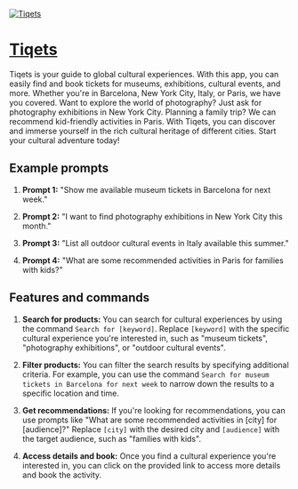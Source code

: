 [![Tiqets](https://files.oaiusercontent.com/file-1QkvL5IlCRJ6eBuFqt7FWagT?se=2123-10-17T07%3A42%3A21Z&sp=r&sv=2021-08-06&sr=b&rscc=max-age%3D31536000%2C%20immutable&rscd=attachment%3B%20filename%3D788c9eac-585c-43f9-a724-6b5172cbfe29.png&sig=DmRbpSvvAu4vJlCvKEUdyn1l6x95ckfIOOh70VW74rE%3D)](https://chat.openai.com/g/g-uu7eijXxo-tiqets)

# [Tiqets](https://chat.openai.com/g/g-uu7eijXxo-tiqets)

Tiqets is your guide to global cultural experiences. With this app, you can easily find and book tickets for museums, exhibitions, cultural events, and more. Whether you're in Barcelona, New York City, Italy, or Paris, we have you covered. Want to explore the world of photography? Just ask for photography exhibitions in New York City. Planning a family trip? We can recommend kid-friendly activities in Paris. With Tiqets, you can discover and immerse yourself in the rich cultural heritage of different cities. Start your cultural adventure today!

## Example prompts

1. **Prompt 1:** "Show me available museum tickets in Barcelona for next week."

2. **Prompt 2:** "I want to find photography exhibitions in New York City this month."

3. **Prompt 3:** "List all outdoor cultural events in Italy available this summer."

4. **Prompt 4:** "What are some recommended activities in Paris for families with kids?"

## Features and commands

1. **Search for products:** You can search for cultural experiences by using the command `Search for [keyword]`. Replace `[keyword]` with the specific cultural experience you're interested in, such as "museum tickets", "photography exhibitions", or "outdoor cultural events".

2. **Filter products:** You can filter the search results by specifying additional criteria. For example, you can use the command `Search for museum tickets in Barcelona for next week` to narrow down the results to a specific location and time.

3. **Get recommendations:** If you're looking for recommendations, you can use prompts like "What are some recommended activities in [city] for [audience]?" Replace `[city]` with the desired city and `[audience]` with the target audience, such as "families with kids".

4. **Access details and book:** Once you find a cultural experience you're interested in, you can click on the provided link to access more details and book the activity.